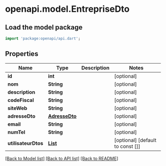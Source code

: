 # openapi.model.EntrepriseDto

## Load the model package
```dart
import 'package:openapi/api.dart';
```

## Properties
Name | Type | Description | Notes
------------ | ------------- | ------------- | -------------
**id** | **int** |  | [optional] 
**nom** | **String** |  | [optional] 
**description** | **String** |  | [optional] 
**codeFiscal** | **String** |  | [optional] 
**siteWeb** | **String** |  | [optional] 
**adresseDto** | [**AdresseDto**](AdresseDto.md) |  | [optional] 
**email** | **String** |  | [optional] 
**numTel** | **String** |  | [optional] 
**utilisateurDtos** | [**List<UtilisateurDto>**](UtilisateurDto.md) |  | [optional] [default to const []]

[[Back to Model list]](../README.md#documentation-for-models) [[Back to API list]](../README.md#documentation-for-api-endpoints) [[Back to README]](../README.md)


